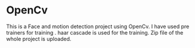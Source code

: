 # OpenCv
This is a Face and motion detection project using OpenCv.
I have used pre trainers for training .
haar cascade is used for the training.
Zip file of the whole project is uploaded.
